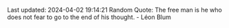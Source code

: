 Last updated: 2024-04-02 19:14:21
Random Quote: The free man is he who does not fear to go to the end of his thought. - Léon Blum